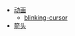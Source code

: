 * [动画](animation/README.md)
    * [blinking-cursor](animation/blinking-cursor/index.md)
* [箭头](arrow/README.md)